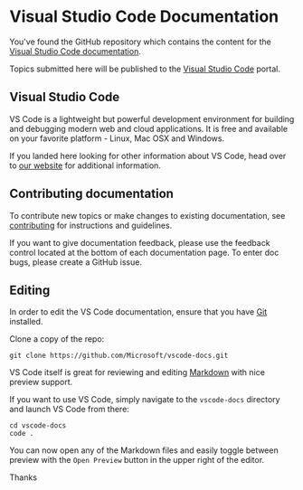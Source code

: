 # Visual Studio Code Documentation

You've found the GitHub repository which contains the content for the [Visual Studio Code documentation](http://code.visualstudio.com/docs).

Topics submitted here will be published to the [Visual Studio Code](http://code.visualstudio.com) portal.

## Visual Studio Code

VS Code is a lightweight but powerful development environment for building and debugging modern web and cloud applications.  It is free and available on your favorite platform - Linux, Mac OSX and Windows.

If you landed here looking for other information about VS Code, head over to [our website](http://code.visualstudio.com) for additional information.

## Contributing documentation

To contribute new topics or make changes to existing documentation, see [contributing](https://github.com/Microsoft/vscode-docs/blob/master/CONTRIBUTING.md) for instructions and guidelines.

If you want to give documentation feedback, please use the feedback control located at the bottom of each documentation page. To enter doc bugs, please create a GitHub issue.

## Editing

In order to edit the VS Code documentation, ensure that you have [Git](http://git-scm.com/downloads) installed.

Clone a copy of the repo:

```
git clone https://github.com/Microsoft/vscode-docs.git
```

VS Code itself is great for reviewing and editing [Markdown](http://code.visualstudio.com/docs/languages/markdown) with nice preview support.

If you want to use VS Code, simply navigate to the `vscode-docs` directory and launch VS Code from there:

```
cd vscode-docs
code .
```
You can now open any of the Markdown files and easily toggle between preview with the `Open Preview` button in the upper right of the editor.  
 
 Thanks
 
